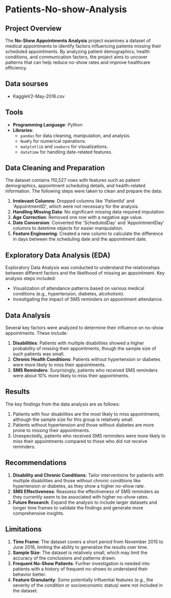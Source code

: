 # Patients-No-show-Analysis
## Project Overview
The **No-Show Appointments Analysis** project examines a dataset of medical appointments to identify factors influencing patients missing their scheduled appointments. By analyzing patient demographics, health conditions, and communication factors, the project aims to uncover patterns that can help reduce no-show rates and improve healthcare efficiency.
## Data sourses
- KaggleV2-May-2016.csv
## Tools
- **Programming Language**: Python
- **Libraries**:
  - `pandas` for data cleaning, manipulation, and analysis.
  - `NumPy` for numerical operations.
  - `matplotlib` and `seaborn` for visualizations.
  - `datetime` for handling date-related features.

## Data Cleaning and Preparation
The dataset contains 110,527 rows with features such as patient demographics, appointment scheduling details, and health-related information. The following steps were taken to clean and prepare the data:
1. **Irrelevant Columns**: Dropped columns like 'PatientId' and 'AppointmentID', which were not necessary for the analysis.
2. **Handling Missing Data**: No significant missing data required imputation.
3. **Age Correction**: Removed one row with a negative age value.
4. **Date Conversion**: Converted the 'ScheduledDay' and 'AppointmentDay' columns to datetime objects for easier manipulation.
5. **Feature Engineering**: Created a new column to calculate the difference in days between the scheduling date and the appointment date.

## Exploratory Data Analysis (EDA)
Exploratory Data Analysis was conducted to understand the relationships between different factors and the likelihood of missing an appointment. Key analysis steps included:
- Visualization of attendance patterns based on various medical conditions (e.g., hypertension, diabetes, alcoholism).
- Investigating the impact of SMS reminders on appointment attendance.


## Data Analysis
Several key factors were analyzed to determine their influence on no-show appointments. These include:
1. **Disabilities**: Patients with multiple disabilities showed a higher probability of missing their appointments, though the sample size of such patients was small.
2. **Chronic Health Conditions**: Patients without hypertension or diabetes were more likely to miss their appointments.
3. **SMS Reminders**: Surprisingly, patients who received SMS reminders were about 10% more likely to miss their appointments.

## Results
The key findings from the data analysis are as follows:
1. Patients with four disabilities are the most likely to miss appointments, although the sample size for this group is relatively small.
2. Patients without hypertension and those without diabetes are more prone to missing their appointments.
3. Unexpectedly, patients who received SMS reminders were more likely to miss their appointments compared to those who did not receive reminders.

## Recommendations
1. **Disability and Chronic Conditions**: Tailor interventions for patients with multiple disabilities and those without chronic conditions like hypertension or diabetes, as they show a higher no-show rate.
2. **SMS Effectiveness**: Reassess the effectiveness of SMS reminders as they currently seem to be associated with higher no-show rates.
3. **Future Research**: Expand the analysis to include larger datasets and longer time frames to validate the findings and generate more comprehensive insights.

## Limitations
1. **Time Frame**: The dataset covers a short period from November 2015 to June 2016, limiting the ability to generalize the results over time.
2. **Sample Size**: The dataset is relatively small, which may limit the accuracy of the conclusions and patterns drawn.
3. **Frequent No-Show Patients**: Further investigation is needed into patients with a history of frequent no-shows to understand their behavior better.
4. **Feature Granularity**: Some potentially influential features (e.g., the severity of the condition or socioeconomic status) were not included in the dataset.
